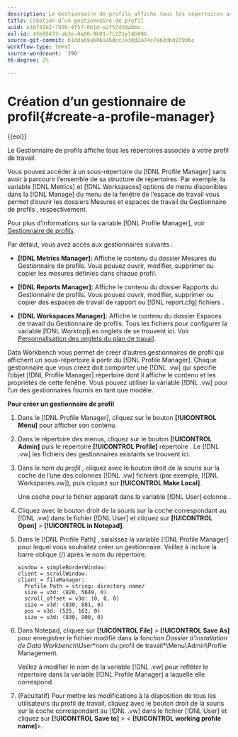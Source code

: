 ```yaml
---
description: Le Gestionnaire de profils affiche tous les répertoires associés à votre profil de travail.
title: Création d’un gestionnaire de profil
uuid: e16741e2-740b-4f57-861d-e2f57d30abbc
exl-id: 43b95473-ab3e-4a80-9b91-7c221e74b096
source-git-commit: b1dda69a606a16dccca30d2a74c7e63dbd27936c
workflow-type: tm+mt
source-wordcount: '390'
ht-degree: 2%

---
```


# Création d’un gestionnaire de profil{#create-a-profile-manager}

{{eol}}

Le Gestionnaire de profils affiche tous les répertoires associés à votre profil de travail.

Vous pouvez accéder à un sous-répertoire du [!DNL Profile Manager] sans avoir à parcourir l’ensemble de sa structure de répertoires. Par exemple, la variable [!DNL Metrics] et [!DNL Workspaces] options de menu disponibles dans la [!DNL Manage] du menu de la fenêtre de l’espace de travail vous permet d’ouvrir les dossiers Mesures et espaces de travail du Gestionnaire de profils , respectivement.

Pour plus d’informations sur la variable [!DNL Profile Manager], voir [Gestionnaire de profils](https://experienceleague.adobe.com/docs/data-workbench/using/client/ui-analysis-features/cstm-prof-files-mgrs/c-new-prof-mgrs.html).

Par défaut, vous avez accès aux gestionnaires suivants :

* **[!DNL Metrics Manager]:** Affiche le contenu du dossier Mesures du Gestionnaire de profils. Vous pouvez ouvrir, modifier, supprimer ou copier les mesures définies dans chaque profil.
* **[!DNL Reports Manager]:** Affiche le contenu du dossier Rapports du Gestionnaire de profils. Vous pouvez ouvrir, modifier, supprimer ou copier des espaces de travail de rapport ou [!DNL report.cfg] fichiers .

* **[!DNL Workspaces Manager]:** Affiche le contenu du dossier Espaces de travail du Gestionnaire de profils. Tous les fichiers pour configurer la variable [!DNL Worktop]Les onglets de se trouvent ici. Voir [Personnalisation des onglets du plan de travail](../../../../home/c-get-started/c-intf-anlys-ftrs/c-cstm-wktp-tabs/c-cstm-wktp-tabs.md).

Data Workbench vous permet de créer d’autres gestionnaires de profil qui affichent un sous-répertoire à partir du [!DNL Profile Manager]. Chaque gestionnaire que vous créez doit comporter une [!DNL .vw] qui spécifie l’objet [!DNL Profile Manager] répertoire dont il affiche le contenu et les propriétés de cette fenêtre. Vous pouvez utiliser la variable [!DNL .vw] pour l’un des gestionnaires fournis en tant que modèle.

**Pour créer un gestionnaire de profil**

1. Dans le [!DNL Profile Manager], cliquez sur le bouton **[!UICONTROL Menu]** pour afficher son contenu.
1. Dans le répertoire des menus, cliquez sur le bouton **[!UICONTROL Admin]** puis le répertoire **[!UICONTROL Profile]** répertoire . Le [!DNL .vw] les fichiers des gestionnaires existants se trouvent ici.
1. Dans le *nom du profil* , cliquez avec le bouton droit de la souris sur la coche de l’une des colonnes [!DNL .vw] fichiers (par exemple, [!DNL Workspaces.vw]), puis cliquez sur **[!UICONTROL Make Local]**.

   Une coche pour le fichier apparaît dans la variable [!DNL User] colonne .

1. Cliquez avec le bouton droit de la souris sur la coche correspondant au [!DNL .vw] dans le fichier [!DNL User] et cliquez sur **[!UICONTROL Open]** > **[!UICONTROL in Notepad]**.
1. Dans le [!DNL Profile Path] , saisissez la variable [!DNL Profile Manager] pour lequel vous souhaitez créer un gestionnaire. Veillez à inclure la barre oblique (/) après le nom du répertoire.

   ```
   window = simpleBorderWindow:
   client = scrollWindow: 
   client = fileManager:
     Profile Path = string: directory name/
     size = v3d: (820, 5649, 0)
     scroll_offset = v3d: (0, 0, 0)
     size = v3d: (830, 881, 0)
     pos = v3d: (525, 162, 0)
     size = v3d: (830, 900, 0)
   ```

1. Dans Notepad, cliquez sur **[!UICONTROL File]** > **[!UICONTROL Save As]** pour enregistrer le fichier modifié dans la fonction *Dossier d’installation de Data Workbench*\User\*nom du profil de travail*\Menu\Admin\Profile Management.

   Veillez à modifier le nom de la variable [!DNL .vw] pour refléter le répertoire dans la variable [!DNL Profile Manager] à laquelle elle correspond.

1. (Facultatif) Pour mettre les modifications à la disposition de tous les utilisateurs du profil de travail, cliquez avec le bouton droit de la souris sur la coche correspondant au [!DNL .vw] dans le fichier [!DNL User] et cliquez sur **[!UICONTROL Save to]** > &lt; **[!UICONTROL working profile name]**>.
